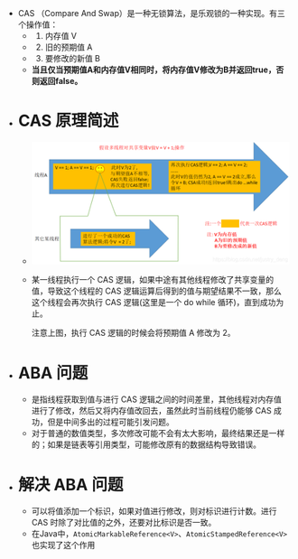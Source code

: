 - CAS （Compare And Swap）是一种无锁算法，是乐观锁的一种实现。有三个操作值：
	- 1. 内存值 V
	- 2. 旧的预期值 A
	- 3. 要修改的新值 B
	- **当且仅当预期值A和内存值V相同时，将内存值V修改为B并返回true，否则返回false。**
- # CAS 原理简述
	- ![image.png](../assets/image_1690118763715_0.png)
	- 某一线程执行一个 CAS 逻辑，如果中途有其他线程修改了共享变量的值，导致这个线程的 CAS 逻辑运算后得到的值与期望结果不一致，那么这个线程会再次执行 CAS 逻辑(这里是一个 do while 循环)，直到成功为止。
	  
	  注意上图，执行 CAS 逻辑的时候会将预期值 A 修改为 2。
- # ABA 问题
	- 是指线程获取到值与进行 CAS 逻辑之间的时间差里，其他线程对内存值进行了修改，然后又将内存值改回去，虽然此时当前线程仍能够 CAS 成功，但是中间多出的过程可能引发问题。
	- 对于普通的数值类型，多次修改可能不会有太大影响，最终结果还是一样的；如果是链表等引用类型，可能修改原有的数据结构导致错误。
- # 解决 ABA 问题
	- 可以将值添加一个标识，如果对值进行修改，则对标识进行计数。进行 CAS 时除了对比值的之外，还要对比标识是否一致。
	- 在Java中，`AtomicMarkableReference<V>`、`AtomicStampedReference<V>`也实现了这个作用